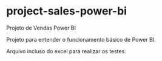 # project-sales-power-bi
Projeto de Vendas Power BI


Projeto para entender o funcionamento básico de Power BI.

Arquivo incluso do excel para realizar os testes.
